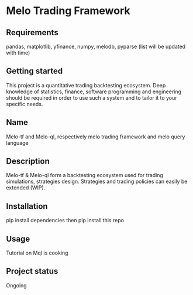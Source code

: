 # Melo Trading Framework

## Requirements

pandas, matplotlib, yfinance, numpy, melodb, pyparse (list will be updated with time)

## Getting started

This project is a quantitative trading backtesting ecosystem.
Deep knowledge of statistics, finance, software programming and engineering should be required in order to use such a system and to tailor it to your specific needs.

## Name

Melo-tf and Melo-ql, respectively melo trading framework and melo query language

## Description

Melo-tf & Melo-ql form a backtesting ecosystem used for trading simulations, strategies design.
Strategies and trading policies can easily be extended (WIP).

## Installation

pip install dependencies then pip install this repo

## Usage

Tutorial on Mql is cooking

## Project status
Ongoing
